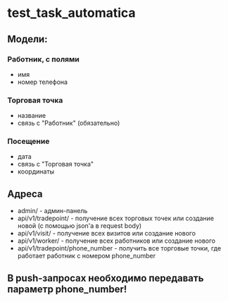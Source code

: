 # test_task_automatica
## Модели:
### Работник, с полями
- имя
- номер телефона
### Торговая точка
- название
- связь с "Работник" (обязательно)
### Посещение
- дата
- связь с "Торговая точка"
- координаты
## Адреса
- admin/ - админ-панель
- api/v1/tradepoint/ - получение всех торговых точек или создание новой (с помощью json'а в request body)
- api/v1/visit/ - получение всех визитов или создание нового
- api/v1/worker/ - получение всех работников или создание нового
- api/v1/tradepoint/phone_number - получить все торговые точки, где работает работник с номером phone_number
## В push-запросах необходимо передавать параметр phone_number!
